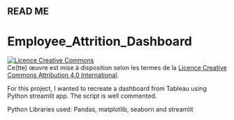 ## READ ME
# Employee_Attrition_Dashboard

<a rel="license" href="http://creativecommons.org/licenses/by/4.0/"><img alt="Licence Creative Commons" style="border-width:0" src="https://i.creativecommons.org/l/by/4.0/88x31.png" /></a><br />Ce(tte) œuvre est mise à disposition selon les termes de la <a rel="license" href="http://creativecommons.org/licenses/by/4.0/">Licence Creative Commons Attribution 4.0 International</a>.

For this project, I wanted to recreate a dashboard from Tableau using Python streamlit app. 
The script is well commented.


Python Libraries used: Pandas, matplotlib, seaborn and streamlit

